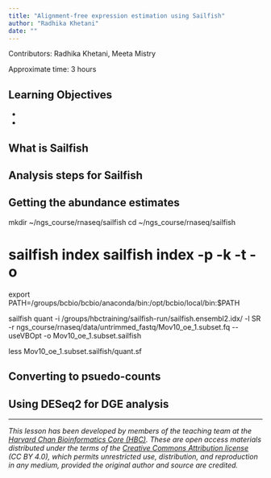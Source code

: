 ```yaml
---
title: "Alignment-free expression estimation using Sailfish"
author: "Radhika Khetani"
date: ""
---
```


Contributors: Radhika Khetani, Meeta Mistry

Approximate time: 3 hours

## Learning Objectives

* 
* 


## What is Sailfish

## Analysis steps for Sailfish

## Getting the abundance estimates

  mkdir ~/ngs_course/rnaseq/sailfish
  cd ~/ngs_course/rnaseq/sailfish
  
  # sailfish index sailfish index -p <num of cores> -k <kmer size> -t <fasta of gene sequences> -o <folder name>
  
  export PATH=/groups/bcbio/bcbio/anaconda/bin:/opt/bcbio/local/bin:$PATH
  
  sailfish quant -i /groups/hbctraining/sailfish-run/sailfish.ensembl2.idx/ -l SR -r ngs_course/rnaseq/data/untrimmed_fastq/Mov10_oe_1.subset.fq --useVBOpt -o Mov10_oe_1.subset.sailfish
  
  less Mov10_oe_1.subset.sailfish/quant.sf
  
## Converting to psuedo-counts

## Using DESeq2 for DGE analysis  
  
  
***
*This lesson has been developed by members of the teaching team at the [Harvard Chan Bioinformatics Core (HBC)](http://bioinformatics.sph.harvard.edu/). These are open access materials distributed under the terms of the [Creative Commons Attribution license](https://creativecommons.org/licenses/by/4.0/) (CC BY 4.0), which permits unrestricted use, distribution, and reproduction in any medium, provided the original author and source are credited.*
